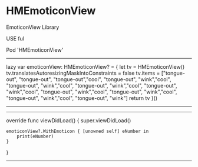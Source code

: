 # HMEmoticonView
EmoticonView Library


USE ful 

Pod 'HMEmoticonView'


---

lazy var emoticonView: HMEmoticonView? = {
    let tv = HMEmoticonView()
    tv.translatesAutoresizingMaskIntoConstraints = false
    tv.items = ["tongue-out", "tongue-out", "tongue-out","cool", "tongue-out", "wink","cool", "tongue-out", "wink","cool", "tongue-out", "wink","cool", "tongue-out", "wink","cool", "tongue-out", "wink","cool", "tongue-out", "wink","cool", "tongue-out", "wink","cool", "tongue-out", "wink"]
    return tv
}()

---

---

override func viewDidLoad() {
    super.viewDidLoad()

    emoticonView?.WithEmoticon { [unowned self] eNumber in
        print(eNumber)
    }
}

---
